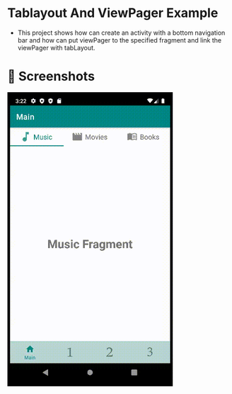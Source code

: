 # Tablayout And ViewPager Example
- This project shows how can create an activity with a bottom navigation bar and how can put viewPager to the specified fragment and link the viewPager with tabLayout.

# 📸 Screenshots
 ![ Alt text](demo.gif)
